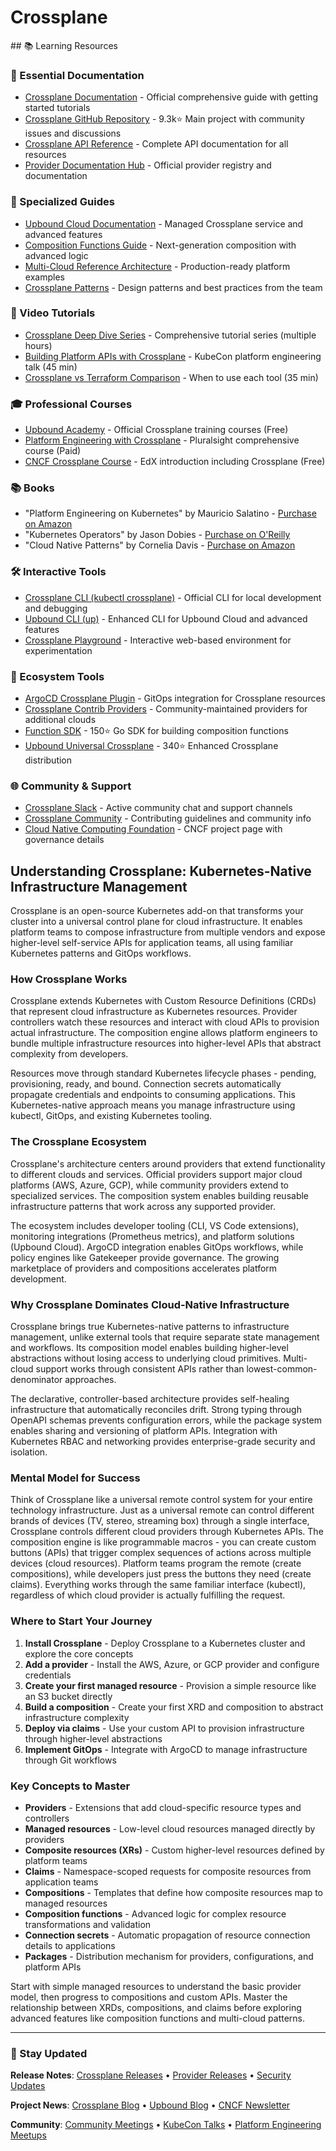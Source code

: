 # Crossplane

<GitHubButtons />
## 📚 Learning Resources

### 📖 Essential Documentation
- [Crossplane Documentation](https://crossplane.io/docs/) - Official comprehensive guide with getting started tutorials
- [Crossplane GitHub Repository](https://github.com/crossplane/crossplane) - 9.3k⭐ Main project with community issues and discussions
- [Crossplane API Reference](https://doc.crds.dev/github.com/crossplane/crossplane) - Complete API documentation for all resources
- [Provider Documentation Hub](https://marketplace.upbound.io/) - Official provider registry and documentation

### 📝 Specialized Guides
- [Upbound Cloud Documentation](https://docs.upbound.io/) - Managed Crossplane service and advanced features
- [Composition Functions Guide](https://crossplane.io/docs/v1.14/concepts/composition-functions/) - Next-generation composition with advanced logic
- [Multi-Cloud Reference Architecture](https://github.com/upbound/platform-ref-multi-k8s) - Production-ready platform examples
- [Crossplane Patterns](https://blog.crossplane.io/tag/patterns/) - Design patterns and best practices from the team

### 🎥 Video Tutorials
- [Crossplane Deep Dive Series](https://www.youtube.com/playlist?list=PL510POnNVaaYFuK-B_SIUrpIonCtLVOzT) - Comprehensive tutorial series (multiple hours)
- [Building Platform APIs with Crossplane](https://www.youtube.com/watch?v=n8KjVmuHm7A) - KubeCon platform engineering talk (45 min)
- [Crossplane vs Terraform Comparison](https://www.youtube.com/watch?v=6r3NapC2IFM) - When to use each tool (35 min)

### 🎓 Professional Courses
- [Upbound Academy](https://academy.upbound.io/) - Official Crossplane training courses (Free)
- [Platform Engineering with Crossplane](https://www.pluralsight.com/courses/platform-engineering-crossplane) - Pluralsight comprehensive course (Paid)
- [CNCF Crossplane Course](https://www.edx.org/course/introduction-to-kubernetes) - EdX introduction including Crossplane (Free)

### 📚 Books
- "Platform Engineering on Kubernetes" by Mauricio Salatino - [Purchase on Amazon](https://www.amazon.com/dp/1617297348)
- "Kubernetes Operators" by Jason Dobies - [Purchase on O'Reilly](https://www.oreilly.com/library/view/kubernetes-operators/9781492048039/)
- "Cloud Native Patterns" by Cornelia Davis - [Purchase on Amazon](https://www.amazon.com/dp/1617294292)

### 🛠️ Interactive Tools
- [Crossplane CLI (kubectl crossplane)](https://crossplane.io/docs/v1.14/cli/) - Official CLI for local development and debugging
- [Upbound CLI (up)](https://docs.upbound.io/cli/) - Enhanced CLI for Upbound Cloud and advanced features
- [Crossplane Playground](https://play.crossplane.io/) - Interactive web-based environment for experimentation

### 🚀 Ecosystem Tools
- [ArgoCD Crossplane Plugin](https://github.com/argoproj-labs/argocd-crossplane-plugin) - GitOps integration for Crossplane resources
- [Crossplane Contrib Providers](https://github.com/crossplane-contrib) - Community-maintained providers for additional clouds
- [Function SDK](https://github.com/crossplane/function-sdk-go) - 150⭐ Go SDK for building composition functions
- [Upbound Universal Crossplane](https://github.com/upbound/universal-crossplane) - 340⭐ Enhanced Crossplane distribution

### 🌐 Community & Support
- [Crossplane Slack](https://slack.crossplane.io/) - Active community chat and support channels
- [Crossplane Community](https://github.com/crossplane/crossplane/blob/main/CONTRIBUTING.md) - Contributing guidelines and community info
- [Cloud Native Computing Foundation](https://www.cncf.io/projects/crossplane/) - CNCF project page with governance details

## Understanding Crossplane: Kubernetes-Native Infrastructure Management

Crossplane is an open-source Kubernetes add-on that transforms your cluster into a universal control plane for cloud infrastructure. It enables platform teams to compose infrastructure from multiple vendors and expose higher-level self-service APIs for application teams, all using familiar Kubernetes patterns and GitOps workflows.

### How Crossplane Works
Crossplane extends Kubernetes with Custom Resource Definitions (CRDs) that represent cloud infrastructure as Kubernetes resources. Provider controllers watch these resources and interact with cloud APIs to provision actual infrastructure. The composition engine allows platform engineers to bundle multiple infrastructure resources into higher-level APIs that abstract complexity from developers.

Resources move through standard Kubernetes lifecycle phases - pending, provisioning, ready, and bound. Connection secrets automatically propagate credentials and endpoints to consuming applications. This Kubernetes-native approach means you manage infrastructure using kubectl, GitOps, and existing Kubernetes tooling.

### The Crossplane Ecosystem
Crossplane's architecture centers around providers that extend functionality to different clouds and services. Official providers support major cloud platforms (AWS, Azure, GCP), while community providers extend to specialized services. The composition system enables building reusable infrastructure patterns that work across any supported provider.

The ecosystem includes developer tooling (CLI, VS Code extensions), monitoring integrations (Prometheus metrics), and platform solutions (Upbound Cloud). ArgoCD integration enables GitOps workflows, while policy engines like Gatekeeper provide governance. The growing marketplace of providers and compositions accelerates platform development.

### Why Crossplane Dominates Cloud-Native Infrastructure
Crossplane brings true Kubernetes-native patterns to infrastructure management, unlike external tools that require separate state management and workflows. Its composition model enables building higher-level abstractions without losing access to underlying cloud primitives. Multi-cloud support works through consistent APIs rather than lowest-common-denominator approaches.

The declarative, controller-based architecture provides self-healing infrastructure that automatically reconciles drift. Strong typing through OpenAPI schemas prevents configuration errors, while the package system enables sharing and versioning of platform APIs. Integration with Kubernetes RBAC and networking provides enterprise-grade security and isolation.

### Mental Model for Success
Think of Crossplane like a universal remote control system for your entire technology infrastructure. Just as a universal remote can control different brands of devices (TV, stereo, streaming box) through a single interface, Crossplane controls different cloud providers through Kubernetes APIs. The composition engine is like programmable macros - you can create custom buttons (APIs) that trigger complex sequences of actions across multiple devices (cloud resources). Platform teams program the remote (create compositions), while developers just press the buttons they need (create claims). Everything works through the same familiar interface (kubectl), regardless of which cloud provider is actually fulfilling the request.

### Where to Start Your Journey
1. **Install Crossplane** - Deploy Crossplane to a Kubernetes cluster and explore the core concepts
2. **Add a provider** - Install the AWS, Azure, or GCP provider and configure credentials
3. **Create your first managed resource** - Provision a simple resource like an S3 bucket directly
4. **Build a composition** - Create your first XRD and composition to abstract infrastructure complexity
5. **Deploy via claims** - Use your custom API to provision infrastructure through higher-level abstractions
6. **Implement GitOps** - Integrate with ArgoCD to manage infrastructure through Git workflows

### Key Concepts to Master
- **Providers** - Extensions that add cloud-specific resource types and controllers
- **Managed resources** - Low-level cloud resources managed directly by providers
- **Composite resources (XRs)** - Custom higher-level resources defined by platform teams
- **Claims** - Namespace-scoped requests for composite resources from application teams
- **Compositions** - Templates that define how composite resources map to managed resources
- **Composition functions** - Advanced logic for complex resource transformations and validation
- **Connection secrets** - Automatic propagation of resource connection details to applications
- **Packages** - Distribution mechanism for providers, configurations, and platform APIs

Start with simple managed resources to understand the basic provider model, then progress to compositions and custom APIs. Master the relationship between XRDs, compositions, and claims before exploring advanced features like composition functions and multi-cloud patterns.

---

### 📡 Stay Updated

**Release Notes**: [Crossplane Releases](https://github.com/crossplane/crossplane/releases) • [Provider Releases](https://marketplace.upbound.io/) • [Security Updates](https://crossplane.io/docs/v1.14/knowledge-base/guides/troubleshoot/)

**Project News**: [Crossplane Blog](https://blog.crossplane.io/) • [Upbound Blog](https://blog.upbound.io/) • [CNCF Newsletter](https://www.cncf.io/newsroom/newsletter/)

**Community**: [Community Meetings](https://github.com/crossplane/crossplane#get-involved) • [KubeCon Talks](https://www.cncf.io/kubecon-cloudnativecon-events/) • [Platform Engineering Meetups](https://www.meetup.com/topics/platform-engineering/)